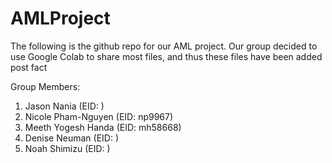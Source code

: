# AMLProject
The following is the github repo for our AML project. Our group decided to use Google Colab to share most files, and thus these files have been added post fact

Group Members:
1. Jason Nania (EID: )
2. Nicole Pham-Nguyen (EID: np9967)
3. Meeth Yogesh Handa (EID: mh58668)
4. Denise Neuman (EID: )
5. Noah Shimizu (EID: )
